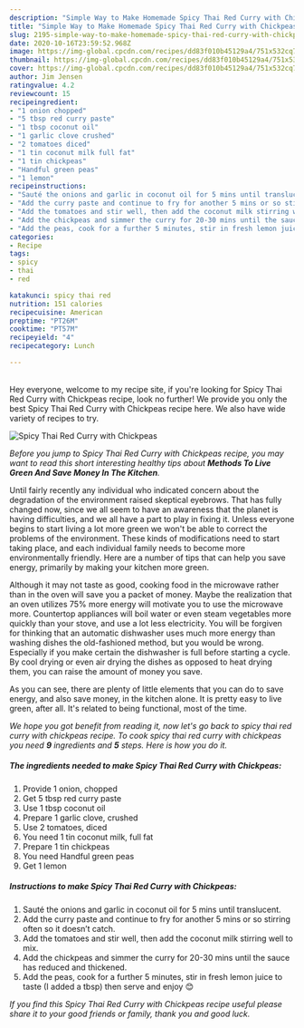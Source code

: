 ```yaml
---
description: "Simple Way to Make Homemade Spicy Thai Red Curry with Chickpeas"
title: "Simple Way to Make Homemade Spicy Thai Red Curry with Chickpeas"
slug: 2195-simple-way-to-make-homemade-spicy-thai-red-curry-with-chickpeas
date: 2020-10-16T23:59:52.968Z
image: https://img-global.cpcdn.com/recipes/dd83f010b45129a4/751x532cq70/spicy-thai-red-curry-with-chickpeas-recipe-main-photo.jpg
thumbnail: https://img-global.cpcdn.com/recipes/dd83f010b45129a4/751x532cq70/spicy-thai-red-curry-with-chickpeas-recipe-main-photo.jpg
cover: https://img-global.cpcdn.com/recipes/dd83f010b45129a4/751x532cq70/spicy-thai-red-curry-with-chickpeas-recipe-main-photo.jpg
author: Jim Jensen
ratingvalue: 4.2
reviewcount: 15
recipeingredient:
- "1 onion chopped"
- "5 tbsp red curry paste"
- "1 tbsp coconut oil"
- "1 garlic clove crushed"
- "2 tomatoes diced"
- "1 tin coconut milk full fat"
- "1 tin chickpeas"
- "Handful green peas"
- "1 lemon"
recipeinstructions:
- "Sauté the onions and garlic in coconut oil for 5 mins until translucent."
- "Add the curry paste and continue to fry for another 5 mins or so stirring often so it doesn’t catch."
- "Add the tomatoes and stir well, then add the coconut milk stirring well to mix."
- "Add the chickpeas and simmer the curry for 20-30 mins until the sauce has reduced and thickened."
- "Add the peas, cook for a further 5 minutes, stir in fresh lemon juice to taste (I added a tbsp) then serve and enjoy 😊"
categories:
- Recipe
tags:
- spicy
- thai
- red

katakunci: spicy thai red 
nutrition: 151 calories
recipecuisine: American
preptime: "PT26M"
cooktime: "PT57M"
recipeyield: "4"
recipecategory: Lunch

---
```

<br>
Hey everyone, welcome to my recipe site, if you're looking for Spicy Thai Red Curry with Chickpeas recipe, look no further! We provide you only the best Spicy Thai Red Curry with Chickpeas recipe here. We also have wide variety of recipes to try.
<br>


![Spicy Thai Red Curry with Chickpeas](https://img-global.cpcdn.com/recipes/dd83f010b45129a4/751x532cq70/spicy-thai-red-curry-with-chickpeas-recipe-main-photo.jpg)

<i>Before you jump to Spicy Thai Red Curry with Chickpeas recipe, you may want to read this short interesting healthy tips about 
<strong>Methods To Live Green And Save Money In The Kitchen</strong>.</i>
</br>

Until fairly recently any individual who indicated concern about the degradation of the environment raised skeptical eyebrows. That has fully changed now, since we all seem to have an awareness that the planet is having difficulties, and we all have a part to play in fixing it. Unless everyone begins to start living a lot more green we won't be able to correct the problems of the environment. These kinds of modifications need to start taking place, and each individual family needs to become more environmentally friendly. Here are a number of tips that can help you save energy, primarily by making your kitchen more green.

Although it may not taste as good, cooking food in the microwave rather than in the oven will save you a packet of money. Maybe the realization that an oven utilizes 75% more energy will motivate you to use the microwave more. Countertop appliances will boil water or even steam vegetables more quickly than your stove, and use a lot less electricity. You will be forgiven for thinking that an automatic dishwasher uses much more energy than washing dishes the old-fashioned method, but you would be wrong. Especially if you make certain the dishwasher is full before starting a cycle. By cool drying or even air drying the dishes as opposed to heat drying them, you can raise the amount of money you save.

As you can see, there are plenty of little elements that you can do to save energy, and also save money, in the kitchen alone. It is pretty easy to live green, after all. It's related to being functional, most of the time.


<i>We hope you got benefit from reading it, now let's go back to spicy thai red curry with chickpeas recipe. To cook spicy thai red curry with chickpeas you need <strong>9</strong> ingredients and <strong>5</strong> steps. Here is how you do it.
</i>

##### The ingredients needed to make Spicy Thai Red Curry with Chickpeas:

1. Provide 1 onion, chopped
1. Get 5 tbsp red curry paste
1. Use 1 tbsp coconut oil
1. Prepare 1 garlic clove, crushed
1. Use 2 tomatoes, diced
1. You need 1 tin coconut milk, full fat
1. Prepare 1 tin chickpeas
1. You need Handful green peas
1. Get 1 lemon


##### Instructions to make Spicy Thai Red Curry with Chickpeas:

1. Sauté the onions and garlic in coconut oil for 5 mins until translucent.
1. Add the curry paste and continue to fry for another 5 mins or so stirring often so it doesn’t catch.
1. Add the tomatoes and stir well, then add the coconut milk stirring well to mix.
1. Add the chickpeas and simmer the curry for 20-30 mins until the sauce has reduced and thickened.
1. Add the peas, cook for a further 5 minutes, stir in fresh lemon juice to taste (I added a tbsp) then serve and enjoy 😊


<i>If you find this Spicy Thai Red Curry with Chickpeas recipe useful please share it to your good friends or family, thank you and good luck.</i>
